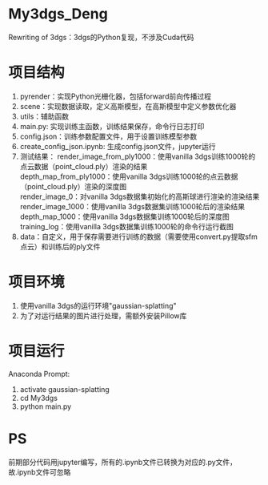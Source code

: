 # My3dgs_Deng
Rewriting of 3dgs：3dgs的Python复现，不涉及Cuda代码

# 项目结构
1. pyrender：实现Python光栅化器，包括forward前向传播过程
2. scene：实现数据读取，定义高斯模型，在高斯模型中定义参数优化器
3. utils：辅助函数
4. main.py: 实现训练主函数，训练结果保存，命令行日志打印
5. config.json：训练参数配置文件，用于设置训练模型参数
6. create_config_json.ipynb: 生成config.json文件，jupyter运行
7. 测试结果：
    render_image_from_ply1000：使用vanilla 3dgs训练1000轮的点云数据（point_cloud.ply）渲染的结果  
    depth_map_from_ply1000：使用vanilla 3dgs训练1000轮的点云数据（point_cloud.ply）渲染的深度图  
    render_image_0：对vanilla 3dgs数据集初始化的高斯球进行渲染的渲染结果  
    render_image_1000：使用vanilla 3dgs数据集训练1000轮后的渲染结果  
    depth_map_1000：使用vanilla 3dgs数据集训练1000轮后的深度图  
    training_log：使用vanilla 3dgs数据集训练1000轮的命令行运行截图  
8. data：自定义，用于保存需要进行训练的数据（需要使用convert.py提取sfm点云）和训练后的ply文件  

# 项目环境
1. 使用vanilla 3dgs的运行环境"gaussian-splatting"
2. 为了对运行结果的图片进行处理，需额外安装Pillow库

# 项目运行
Anaconda Prompt:
1. activate gaussian-splatting
2. cd My3dgs
3. python main.py

# PS
前期部分代码用jupyter编写，所有的.ipynb文件已转换为对应的.py文件，故.ipynb文件可忽略
